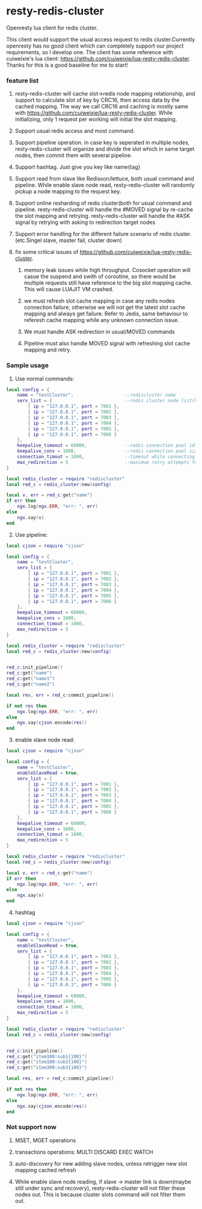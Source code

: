 # resty-redis-cluster
Openresty lua client for redis cluster.

This client would support the usual access request to redis cluster.Currently openresty has no good client which can completely
support our project requirements, so I develop one. The client has some reference with cuiweixie's lua client:
https://github.com/cuiweixie/lua-resty-redis-cluster. Thanks for this is a good baseline for me to start!

### feature list
1. resty-redis-cluster will cache slot->redis node mapping relationship, and support to calculate slot of key by CRC16, then access data by the cached mapping. The way we call CRC16 and caching is mostly same with https://github.com/cuiweixie/lua-resty-redis-cluster. While initializing, only 1 request per working will initial the slot mapping.

2. Support usual redis access and most command. 

3. Support pipeline operation. in case key is seperated in multiple nodes, resty-redis-cluster will organize and divide the slot which in same target nodes, then commit them with several pipeline.

4. Support hashtag. Just give you key like name{tag}

5. Support read from slave like Redisson/lettuce, both usual command and pipeline. While enable slave node read, resty-redis-cluster will randomly pickup a node mapping to the request key.

6. Support online resharding of redis cluster(both for usual command and pipeline. resty-redis-cluster will handle the #MOVED signal by re-cache the slot mapping and retrying. resty-redis-cluster will handle the #ASK signal by retrying with asking to redirection target nodes

7. Support error handling for the different failure scenario of redis cluster. (etc.Singel slave, master fail, cluster down)

8. fix some critical issues of https://github.com/cuiweixie/lua-resty-redis-cluster. 
   1) memory leak issues while high throughput. Cosocket operation will casue the suspend and swith of coroutine, so there would be multiple requests still have reference to the big slot mapping cache. This will cause LUAJIT VM crashed.
   
   2) we must refresh slot cache mapping in case any redis nodes connection failure, otherwise we will not get the latest slot cache mapping and always get failure. Refer to Jedis, same behaviour to referesh cache mapping while any unknown connection issue. 
   
   3) We must handle ASK redirection in usual/MOVED commands
   
   4) Pipeline must also handle MOVED signal with refreshing slot cache mapping and retry.



### Sample usage

1. Use normal commands:

```lua
local config = {
    name = "testCluster",                   --rediscluster name
    serv_list = {                           --redis cluster node list(host and port),
        { ip = "127.0.0.1", port = 7001 },
        { ip = "127.0.0.1", port = 7002 },
        { ip = "127.0.0.1", port = 7003 },
        { ip = "127.0.0.1", port = 7004 },
        { ip = "127.0.0.1", port = 7005 },
        { ip = "127.0.0.1", port = 7006 }
    },
    keepalive_timeout = 60000,              --redis connection pool idle timeout
    keepalive_cons = 1000,                  --redis connection pool size
    connection_timout = 1000,               --timeout while connecting
    max_redirection = 5                     --maximum retry attempts for redirection
}

local redis_cluster = require "rediscluster"
local red_c = redis_cluster:new(config)

local v, err = red_c:get("name")
if err then
    ngx.log(ngx.ERR, "err: ", err)
else
    ngx.say(v)
end
```

2. Use pipeline:

```lua
local cjson = require "cjson"

local config = {
    name = "testCluster",
    serv_list = {
        { ip = "127.0.0.1", port = 7001 },
        { ip = "127.0.0.1", port = 7002 },
        { ip = "127.0.0.1", port = 7003 },
        { ip = "127.0.0.1", port = 7004 },
        { ip = "127.0.0.1", port = 7005 },
        { ip = "127.0.0.1", port = 7006 }
    },
    keepalive_timeout = 60000,
    keepalive_cons = 1000,
    connection_timout = 1000,
    max_redirection = 5
}

local redis_cluster = require "rediscluster"
local red_c = redis_cluster:new(config)


red_c:init_pipeline()
red_c:get("name")
red_c:get("name1")
red_c:get("name2")

local res, err = red_c:commit_pipeline()

if not res then
    ngx.log(ngx.ERR, "err: ", err)
else
    ngx.say(cjson.encode(res))
end
```

3. enable slave node read:

```lua
local cjson = require "cjson"

local config = {
    name = "testCluster",
    enableSlaveRead = true,
    serv_list = {
        { ip = "127.0.0.1", port = 7001 },
        { ip = "127.0.0.1", port = 7002 },
        { ip = "127.0.0.1", port = 7003 },
        { ip = "127.0.0.1", port = 7004 },
        { ip = "127.0.0.1", port = 7005 },
        { ip = "127.0.0.1", port = 7006 }
    },
    keepalive_timeout = 60000,
    keepalive_cons = 1000,
    connection_timout = 1000,
    max_redirection = 5
}

local redis_cluster = require "rediscluster"
local red_c = redis_cluster:new(config)

local v, err = red_c:get("name")
if err then
    ngx.log(ngx.ERR, "err: ", err)
else
    ngx.say(v)
end
```

4. hashtag
```lua
local cjson = require "cjson"

local config = {
    name = "testCluster",
    enableSlaveRead = true,
    serv_list = {
        { ip = "127.0.0.1", port = 7001 },
        { ip = "127.0.0.1", port = 7002 },
        { ip = "127.0.0.1", port = 7003 },
        { ip = "127.0.0.1", port = 7004 },
        { ip = "127.0.0.1", port = 7005 },
        { ip = "127.0.0.1", port = 7006 }
    },
    keepalive_timeout = 60000,
    keepalive_cons = 1000,
    connection_timout = 1000,
    max_redirection = 5
}

local redis_cluster = require "rediscluster"
local red_c = redis_cluster:new(config)


red_c:init_pipeline()
red_c:get("item100:sub1{100}")
red_c:get("item100:sub2{100}")
red_c:get("item300:sub3{100}")

local res, err = red_c:commit_pipeline()

if not res then
    ngx.log(ngx.ERR, "err: ", err)
else
    ngx.say(cjson.encode(res))
end
```

### Not support now

1. MSET, MGET operations 

2. transactions operations: MULTI DISCARD EXEC WATCH 

3. auto-discovery for new adding slave nodes, unless retrigger new slot mapping cached refresh

4. While enable slave node reading, if slave -> master link is down(maybe still under sync and recovery), resty-redis-cluster will not filter these nodes out. This is because cluster slots command will not filter them out.
   
   
